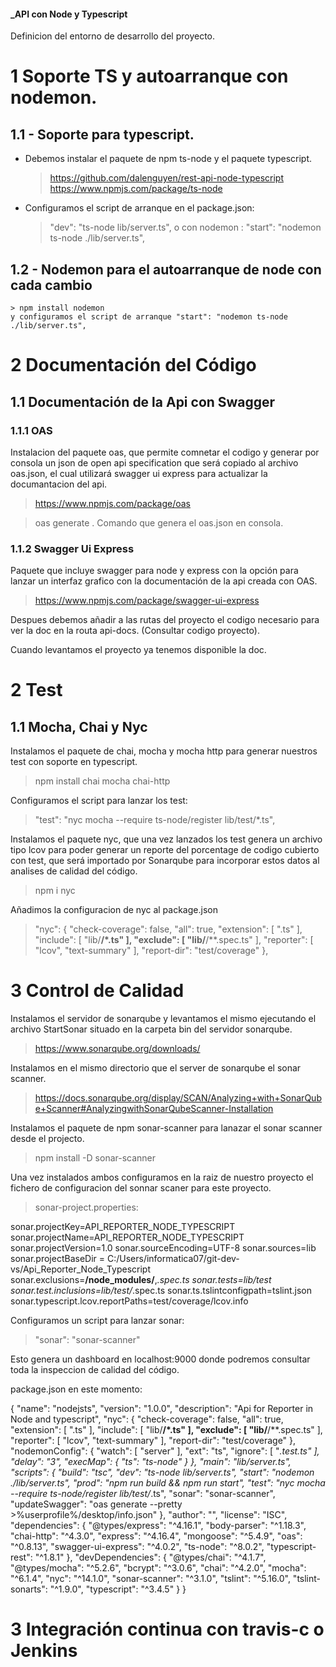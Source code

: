 #### _API con Node y Typescript

Definicion del entorno de desarrollo del proyecto.

# 1 Soporte TS y autoarranque con nodemon.

## 1.1 - Soporte para typescript.

- Debemos instalar el paquete de npm ts-node y el paquete typescript.
    >https://github.com/dalenguyen/rest-api-node-typescript
    >https://www.npmjs.com/package/ts-node

- Configuramos el script de arranque en el package.json:    
    >"dev": "ts-node lib/server.ts",
    o con nodemon : "start": "nodemon ts-node ./lib/server.ts",

## 1.2 - Nodemon para el autoarranque de node con cada cambio
    > npm install nodemon
    y configuramos el script de arranque "start": "nodemon ts-node ./lib/server.ts",


# 2 Documentación del Código

## 1.1 Documentación de la Api con Swagger

### 1.1.1 OAS

Instalacion del paquete oas, que permite comnetar el codigo y generar por consola
un json de open api specification que será copiado al archivo oas.json, el cual
utilizará swagger ui express para actualizar la documantacion del api.

> https://www.npmjs.com/package/oas

> oas generate . Comando que genera el oas.json en consola.


### 1.1.2 Swagger Ui Express

Paquete que incluye swagger para node y express con la opción para lanzar
un interfaz grafico con la documentación de la api creada con OAS.

> https://www.npmjs.com/package/swagger-ui-express

Despues debemos añadir a las rutas del proyecto el codigo necesario
para ver la doc en la routa api-docs. (Consultar codigo proyecto).

Cuando levantamos el proyecto ya tenemos disponible la doc.


# 2 Test

## 1.1 Mocha, Chai y Nyc

Instalamos el paquete de chai, mocha y mocha http para generar nuestros test
con soporte en typescript.

> npm install chai mocha chai-http

Configuramos el script para lanzar los test: 

> "test": "nyc mocha --require ts-node/register lib/test/*.ts",

Instalamos el paquete nyc, que una vez lanzados los test genera
un archivo tipo lcov para poder generar un reporte del porcentage de codigo
cubierto con test, que será importado por Sonarqube para incorporar estos datos 
al analises de calidad del código.

> npm i nyc

Añadimos la configuracion de nyc al package.json

> "nyc": {
    "check-coverage": false,
    "all": true,
    "extension": [
      ".ts"
    ],
    "include": [
      "lib/**/*.ts"
    ],
    "exclude": [
      "lib/**/**.spec.ts"
    ],
    "reporter": [
      "lcov",
      "text-summary"
    ],
    "report-dir": "test/coverage"
  },


# 3 Control de Calidad

Instalamos el servidor de sonarqube y levantamos el mismo ejecutando el 
archivo StartSonar situado en la carpeta bin del servidor sonarqube.

> https://www.sonarqube.org/downloads/

Instalamos en el mismo directorio que el server de sonarqube el 
sonar scanner.

> https://docs.sonarqube.org/display/SCAN/Analyzing+with+SonarQube+Scanner#AnalyzingwithSonarQubeScanner-Installation

Instalamos el paquete de npm sonar-scanner para lanazar el sonar scanner desde el projecto.

> npm install -D sonar-scanner

Una vez instalados ambos configuramos en la raiz de nuestro proyecto el fichero de configuracion
del sonnar scaner para este proyecto.

> sonar-project.properties: 

sonar.projectKey=API_REPORTER_NODE_TYPESCRIPT
sonar.projectName=API_REPORTER_NODE_TYPESCRIPT
sonar.projectVersion=1.0
sonar.sourceEncoding=UTF-8
sonar.sources=lib
sonar.projectBaseDir = C:/Users/informatica07/git-dev-vs/Api_Reporter_Node_Typescript
sonar.exclusions=**/node_modules/**,*.spec.ts
sonar.tests=lib/test
sonar.test.inclusions=lib/test/*.spec.ts
sonar.ts.tslintconfigpath=tslint.json
sonar.typescript.lcov.reportPaths=test/coverage/lcov.info

Configuramos un script para lanzar sonar:

> "sonar": "sonar-scanner"

Esto genera un dashboard en localhost:9000 donde podremos consultar toda la 
inspeccion de calidad del código.

package.json en este momento:

{
  "name": "nodejsts",
  "version": "1.0.0",
  "description": "Api for Reporter in Node and typescript",
  "nyc": {
    "check-coverage": false,
    "all": true,
    "extension": [
      ".ts"
    ],
    "include": [
      "lib/**/*.ts"
    ],
    "exclude": [
      "lib/**/**.spec.ts"
    ],
    "reporter": [
      "lcov",
      "text-summary"
    ],
    "report-dir": "test/coverage"
  },
  "nodemonConfig": {
    "watch": [
      "server"
    ],
    "ext": "ts",
    "ignore": [
      "*.test.ts"
    ],
    "delay": "3",
    "execMap": {
      "ts": "ts-node"
    }
  },
  "main": "lib/server.ts",
  "scripts": {
    "build": "tsc",
    "dev": "ts-node lib/server.ts",
    "start": "nodemon ./lib/server.ts",
    "prod": "npm run build && npm run start",
    "test": "nyc mocha --require ts-node/register lib/test/*.ts",
    "sonar": "sonar-scanner",
    "updateSwagger": "oas generate --pretty >%userprofile%/desktop/info.json"
  },
  "author": "",
  "license": "ISC",
  "dependencies": {
    "@types/express": "^4.16.1",
    "body-parser": "^1.18.3",
    "chai-http": "^4.3.0",
    "express": "^4.16.4",
    "mongoose": "^5.4.9",
    "oas": "^0.8.13",
    "swagger-ui-express": "^4.0.2",
    "ts-node": "^8.0.2",
    "typescript-rest": "^1.8.1"
  },
  "devDependencies": {
    "@types/chai": "^4.1.7",
    "@types/mocha": "^5.2.6",
    "bcrypt": "^3.0.6",
    "chai": "^4.2.0",
    "mocha": "^6.1.4",
    "nyc": "^14.1.0",
    "sonar-scanner": "^3.1.0",
    "tslint": "^5.16.0",
    "tslint-sonarts": "^1.9.0",
    "typescript": "^3.4.5"
  }
}



# 3 Integración continua con travis-c o Jenkins

